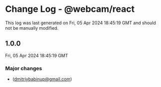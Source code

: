 # Change Log - @webcam/react

This log was last generated on Fri, 05 Apr 2024 18:45:19 GMT and should not be manually modified.

<!-- Start content -->

## 1.0.0

Fri, 05 Apr 2024 18:45:19 GMT

### Major changes

-  (dmitriybabinup@gmail.com)
